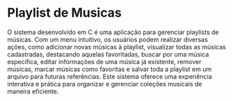 <h1>Playlist de Musicas</h1>
<p>O sistema desenvolvido em C é uma aplicação para gerenciar playlists de músicas. Com um menu intuitivo, os usuários podem realizar diversas ações, como adicionar novas músicas à playlist, visualizar todas as músicas cadastradas, destacando aquelas favoritadas, buscar por uma música específica, editar informações de uma música já existente, remover músicas, marcar músicas como favoritas e salvar toda a playlist em um arquivo para futuras referências. Este sistema oferece uma experiência interativa e prática para organizar e gerenciar coleções musicais de maneira eficiente.</p>
